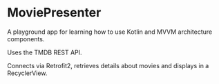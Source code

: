 # MoviePresenter
A playground app for learning how to use Kotlin and MVVM architecture components.

Uses the TMDB REST API.

Connects via Retrofit2, retrieves details about movies and displays in a RecyclerView.
